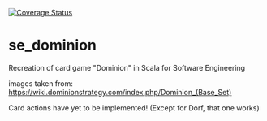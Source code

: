 [![Coverage Status](https://coveralls.io/repos/github/steelortus/se_dominion/badge.svg?branch=development)](https://coveralls.io/github/steelortus/se_dominion?branch=development)

# se_dominion
Recreation of card game "Dominion" in Scala for Software Engineering



images taken from: https://wiki.dominionstrategy.com/index.php/Dominion_(Base_Set)



Card actions have yet to be implemented! (Except for Dorf, that one works)